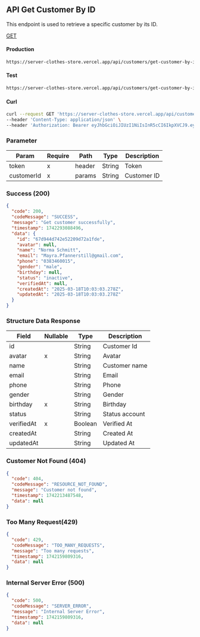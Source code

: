 ## API Get Customer By ID

This endpoint is used to retrieve a specific customer by its ID.

[GET](#)

#### Production

```bash
https://server-clothes-store.vercel.app/api/customers/get-customer-by-id/:customerId
```

#### Test

```bash
https://server-clothes-store.vercel.app/api/customers/get-customer-by-id/:customerId
```

#### Curl

```bash
curl --request GET 'https://server-clothes-store.vercel.app/api/customers/get-customer-by-id/67d7e61b5114396a4af8b95d' \
--header 'Content-Type: application/json' \
--header 'Authorization: Bearer eyJhbGciOiJIUzI1NiIsInR5cCI6IkpXVCJ9.eyJpZCI6IjY3ZDJhMzMyYzhhMjEzYjA1MDI4MzNjNiIsInR5cGUiOiJVc2VyIiwiaWF0IjoxNzQyMjAxMDU5LCJleHAiOjE3NDIyMDE5NTl9.gsqLAzSlJKDPU3D9gvKg_I42NJ3NhI2d5svf-MYywDo' \
```

### Parameter

| Param      | Require | Path   | Type   | Description |
| ---------- | ------- | ------ | ------ | ----------- |
| token      | x       | header | String | Token       |
| customerId | x       | params | String | Customer ID |

### Success (200)

```json
{
  "code": 200,
  "codeMessage": "SUCCESS",
  "message": "Get customer successfully",
  "timestamp": 1742293088496,
  "data": {
    "id": "67d944d742e52209d72a1fde",
    "avatar": null,
    "name": "Norma Schmitt",
    "email": "Mayra.Pfannerstill@gmail.com",
    "phone": "0383460015",
    "gender": "male",
    "birthday": null,
    "status": "inactive",
    "verifiedAt": null,
    "createdAt": "2025-03-18T10:03:03.278Z",
    "updatedAt": "2025-03-18T10:03:03.278Z"
  }
}
```

### Structure Data Response

| Field      | Nullable | Type    | Description    |
| ---------- | -------- | ------- | -------------- |
| id         |          | String  | Customer Id    |
| avatar     | x        | String  | Avatar         |
| name       |          | String  | Customer name  |
| email      |          | String  | Email          |
| phone      |          | String  | Phone          |
| gender     |          | String  | Gender         |
| birthday   | x        | String  | Birthday       |
| status     |          | String  | Status account |
| verifiedAt | x        | Boolean | Verified At    |
| createdAt  |          | String  | Created At     |
| updatedAt  |          | String  | Updated At     |

### Customer Not Found (404)

```json
{
  "code": 404,
  "codeMessage": "RESOURCE_NOT_FOUND",
  "message": "Customer not found",
  "timestamp": 1742213487548,
  "data": null
}
```

### Too Many Request(429)

```json
{
  "code": 429,
  "codeMessage": "TOO_MANY_REQUESTS",
  "message": "Too many requests",
  "timestamp": 1742159809316,
  "data": null
}
```

### Internal Server Error (500)

```json
{
  "code": 500,
  "codeMessage": "SERVER_ERROR",
  "message": "Internal Server Error",
  "timestamp": 1742159809316,
  "data": null
}
```
